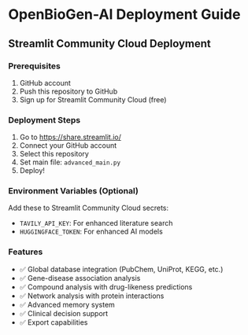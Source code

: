 # OpenBioGen-AI Deployment Guide

## Streamlit Community Cloud Deployment

### Prerequisites
1. GitHub account
2. Push this repository to GitHub
3. Sign up for Streamlit Community Cloud (free)

### Deployment Steps
1. Go to https://share.streamlit.io/
2. Connect your GitHub account
3. Select this repository
4. Set main file: `advanced_main.py`
5. Deploy!

### Environment Variables (Optional)
Add these to Streamlit Community Cloud secrets:
- `TAVILY_API_KEY`: For enhanced literature search
- `HUGGINGFACE_TOKEN`: For enhanced AI models

### Features
- ✅ Global database integration (PubChem, UniProt, KEGG, etc.)
- ✅ Gene-disease association analysis
- ✅ Compound analysis with drug-likeness predictions
- ✅ Network analysis with protein interactions
- ✅ Advanced memory system
- ✅ Clinical decision support
- ✅ Export capabilities
